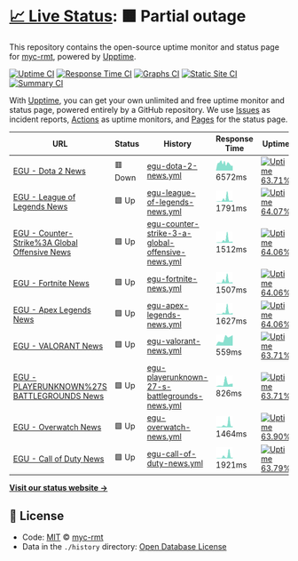 # [📈 Live Status](https://myc-rmt.github.io/upptime): <!--live status--> **🟧 Partial outage**

This repository contains the open-source uptime monitor and status page for [myc-rmt](https://myc-rmt.github.io/upptime), powered by [Upptime](https://github.com/upptime/upptime).

[![Uptime CI](https://github.com/koj-co/upptime/workflows/Uptime%20CI/badge.svg)](https://github.com/koj-co/upptime/actions?query=workflow%3A%22Uptime+CI%22)
[![Response Time CI](https://github.com/koj-co/upptime/workflows/Response%20Time%20CI/badge.svg)](https://github.com/koj-co/upptime/actions?query=workflow%3A%22Response+Time+CI%22)
[![Graphs CI](https://github.com/koj-co/upptime/workflows/Graphs%20CI/badge.svg)](https://github.com/koj-co/upptime/actions?query=workflow%3A%22Graphs+CI%22)
[![Static Site CI](https://github.com/koj-co/upptime/workflows/Static%20Site%20CI/badge.svg)](https://github.com/koj-co/upptime/actions?query=workflow%3A%22Static+Site+CI%22)
[![Summary CI](https://github.com/koj-co/upptime/workflows/Summary%20CI/badge.svg)](https://github.com/koj-co/upptime/actions?query=workflow%3A%22Summary+CI%22)

With [Upptime](https://upptime.js.org), you can get your own unlimited and free uptime monitor and status page, powered entirely by a GitHub repository. We use [Issues](https://github.com/myc-rmt/upptime/issues) as incident reports, [Actions](https://github.com/myc-rmt/upptime/actions) as uptime monitors, and [Pages](https://myc-rmt.github.io/upptime) for the status page.

<!--start: status pages-->
<!-- This summary is generated by Upptime (https://github.com/upptime/upptime) -->
<!-- Do not edit this manually, your changes will be overwritten -->

| URL                                                                                                                                           | Status  | History                                                                                                                                                        | Response Time                                                                                                      | Uptime                                                                                                                                                                                                                                                                                  |
| --------------------------------------------------------------------------------------------------------------------------------------------- | ------- | -------------------------------------------------------------------------------------------------------------------------------------------------------------- | ------------------------------------------------------------------------------------------------------------------ | --------------------------------------------------------------------------------------------------------------------------------------------------------------------------------------------------------------------------------------------------------------------------------------- |
| [EGU - Dota 2 News](https://my-egu.vercel.app/api/news/scrapeGoogle?topic=Dota%202)                                                           | 🟥 Down | [egu-dota-2-news.yml](https://github.com/myc-rmt/upptime/commits/master/history/egu-dota-2-news.yml)                                                           | <img alt="Response time graph" src="./graphs/egu-dota-2-news.png" height="20"> 6572ms                              | [![Uptime 63.71%](https://img.shields.io/endpoint?url=https%3A%2F%2Fraw.githubusercontent.com%2Fmyc-rmt%2Fupptime%2Fmaster%2Fapi%2Fegu-dota-2-news%2Fuptime.json)](https://myc-rmt.github.io/upptime/history/egu-dota-2-news)                                                           |
| [EGU - League of Legends News](https://my-egu.vercel.app/api/news/scrapeGoogle?topic=League%20of%20Legends)                                   | 🟩 Up   | [egu-league-of-legends-news.yml](https://github.com/myc-rmt/upptime/commits/master/history/egu-league-of-legends-news.yml)                                     | <img alt="Response time graph" src="./graphs/egu-league-of-legends-news.png" height="20"> 1791ms                   | [![Uptime 64.07%](https://img.shields.io/endpoint?url=https%3A%2F%2Fraw.githubusercontent.com%2Fmyc-rmt%2Fupptime%2Fmaster%2Fapi%2Fegu-league-of-legends-news%2Fuptime.json)](https://myc-rmt.github.io/upptime/history/egu-league-of-legends-news)                                     |
| [EGU - Counter-Strike%3A Global Offensive News](https://my-egu.vercel.app/api/news/scrapeGoogle?topic=Counter-Strike%3A%20Global%20Offensive) | 🟩 Up   | [egu-counter-strike-3-a-global-offensive-news.yml](https://github.com/myc-rmt/upptime/commits/master/history/egu-counter-strike-3-a-global-offensive-news.yml) | <img alt="Response time graph" src="./graphs/egu-counter-strike-3-a-global-offensive-news.png" height="20"> 1512ms | [![Uptime 64.06%](https://img.shields.io/endpoint?url=https%3A%2F%2Fraw.githubusercontent.com%2Fmyc-rmt%2Fupptime%2Fmaster%2Fapi%2Fegu-counter-strike-3-a-global-offensive-news%2Fuptime.json)](https://myc-rmt.github.io/upptime/history/egu-counter-strike-3-a-global-offensive-news) |
| [EGU - Fortnite News](https://my-egu.vercel.app/api/news/scrapeGoogle?topic=Fortnite)                                                         | 🟩 Up   | [egu-fortnite-news.yml](https://github.com/myc-rmt/upptime/commits/master/history/egu-fortnite-news.yml)                                                       | <img alt="Response time graph" src="./graphs/egu-fortnite-news.png" height="20"> 1507ms                            | [![Uptime 64.06%](https://img.shields.io/endpoint?url=https%3A%2F%2Fraw.githubusercontent.com%2Fmyc-rmt%2Fupptime%2Fmaster%2Fapi%2Fegu-fortnite-news%2Fuptime.json)](https://myc-rmt.github.io/upptime/history/egu-fortnite-news)                                                       |
| [EGU - Apex Legends News](https://my-egu.vercel.app/api/news/scrapeGoogle?topic=Apex%20Legends)                                               | 🟩 Up   | [egu-apex-legends-news.yml](https://github.com/myc-rmt/upptime/commits/master/history/egu-apex-legends-news.yml)                                               | <img alt="Response time graph" src="./graphs/egu-apex-legends-news.png" height="20"> 1627ms                        | [![Uptime 64.06%](https://img.shields.io/endpoint?url=https%3A%2F%2Fraw.githubusercontent.com%2Fmyc-rmt%2Fupptime%2Fmaster%2Fapi%2Fegu-apex-legends-news%2Fuptime.json)](https://myc-rmt.github.io/upptime/history/egu-apex-legends-news)                                               |
| [EGU - VALORANT News](https://my-egu.vercel.app/api/news/scrapeGoogle?topic=VALORANT)                                                         | 🟩 Up   | [egu-valorant-news.yml](https://github.com/myc-rmt/upptime/commits/master/history/egu-valorant-news.yml)                                                       | <img alt="Response time graph" src="./graphs/egu-valorant-news.png" height="20"> 559ms                             | [![Uptime 63.71%](https://img.shields.io/endpoint?url=https%3A%2F%2Fraw.githubusercontent.com%2Fmyc-rmt%2Fupptime%2Fmaster%2Fapi%2Fegu-valorant-news%2Fuptime.json)](https://myc-rmt.github.io/upptime/history/egu-valorant-news)                                                       |
| [EGU - PLAYERUNKNOWN%27S BATTLEGROUNDS News](https://my-egu.vercel.app/api/news/scrapeGoogle?topic=PLAYERUNKNOWN%27S%20BATTLEGROUNDS)         | 🟩 Up   | [egu-playerunknown-27-s-battlegrounds-news.yml](https://github.com/myc-rmt/upptime/commits/master/history/egu-playerunknown-27-s-battlegrounds-news.yml)       | <img alt="Response time graph" src="./graphs/egu-playerunknown-27-s-battlegrounds-news.png" height="20"> 826ms     | [![Uptime 63.71%](https://img.shields.io/endpoint?url=https%3A%2F%2Fraw.githubusercontent.com%2Fmyc-rmt%2Fupptime%2Fmaster%2Fapi%2Fegu-playerunknown-27-s-battlegrounds-news%2Fuptime.json)](https://myc-rmt.github.io/upptime/history/egu-playerunknown-27-s-battlegrounds-news)       |
| [EGU - Overwatch News](https://my-egu.vercel.app/api/news/scrapeGoogle?topic=Overwatch)                                                       | 🟩 Up   | [egu-overwatch-news.yml](https://github.com/myc-rmt/upptime/commits/master/history/egu-overwatch-news.yml)                                                     | <img alt="Response time graph" src="./graphs/egu-overwatch-news.png" height="20"> 1464ms                           | [![Uptime 63.90%](https://img.shields.io/endpoint?url=https%3A%2F%2Fraw.githubusercontent.com%2Fmyc-rmt%2Fupptime%2Fmaster%2Fapi%2Fegu-overwatch-news%2Fuptime.json)](https://myc-rmt.github.io/upptime/history/egu-overwatch-news)                                                     |
| [EGU - Call of Duty News](https://my-egu.vercel.app/api/news/scrapeGoogle?topic=Call%20of%20Duty)                                             | 🟩 Up   | [egu-call-of-duty-news.yml](https://github.com/myc-rmt/upptime/commits/master/history/egu-call-of-duty-news.yml)                                               | <img alt="Response time graph" src="./graphs/egu-call-of-duty-news.png" height="20"> 1921ms                        | [![Uptime 63.79%](https://img.shields.io/endpoint?url=https%3A%2F%2Fraw.githubusercontent.com%2Fmyc-rmt%2Fupptime%2Fmaster%2Fapi%2Fegu-call-of-duty-news%2Fuptime.json)](https://myc-rmt.github.io/upptime/history/egu-call-of-duty-news)                                               |

<!--end: status pages-->

[**Visit our status website →**](https://myc-rmt.github.io/upptime)

## 📄 License

- Code: [MIT](./LICENSE) © [myc-rmt](https://myc-rmt.github.io/upptime)
- Data in the `./history` directory: [Open Database License](https://opendatacommons.org/licenses/odbl/1-0/)
